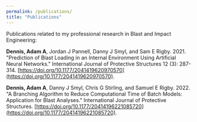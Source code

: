 ```yaml
---
permalink: /publications/
title: "Publications"
---
```


Publications related to my professional research in Blast and Impact Engineering:

**Dennis, Adam A**, Jordan J Pannell, Danny J Smyl, and Sam E Rigby. 2021. "Prediction of Blast Loading in an Internal Environment Using Artificial Neural Networks." International Journal of Protective Structures 12 (3): 287-314. [https://doi.org/10.1177/2041419620970570](https://doi.org/10.1177/2041419620970570).
 
**Dennis, Adam A**, Danny J Smyl, Chris G Stirling, and Samuel E Rigby. 2022. "A Branching Algorithm to Reduce Computational Time of Batch Models: Application for Blast Analyses." International Journal of Protective Structures. [https://doi.org/10.1177/20414196221085720](https://doi.org/10.1177/20414196221085720).
